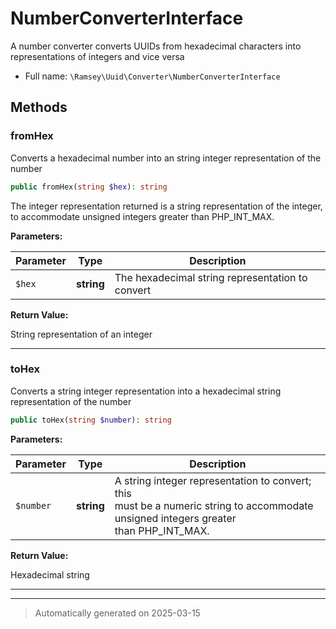 
# NumberConverterInterface

A number converter converts UUIDs from hexadecimal characters into
representations of integers and vice versa



* Full name: `\Ramsey\Uuid\Converter\NumberConverterInterface`



## Methods


### fromHex

Converts a hexadecimal number into an string integer representation of
the number

```php
public fromHex(string $hex): string
```

The integer representation returned is a string representation of the
integer, to accommodate unsigned integers greater than PHP_INT_MAX.






**Parameters:**

| Parameter | Type | Description |
|-----------|------|-------------|
| `$hex` | **string** | The hexadecimal string representation to convert |


**Return Value:**

String representation of an integer




***

### toHex

Converts a string integer representation into a hexadecimal string
representation of the number

```php
public toHex(string $number): string
```








**Parameters:**

| Parameter | Type | Description |
|-----------|------|-------------|
| `$number` | **string** | A string integer representation to convert; this<br />must be a numeric string to accommodate unsigned integers greater<br />than PHP_INT_MAX. |


**Return Value:**

Hexadecimal string




***


***
> Automatically generated on 2025-03-15
